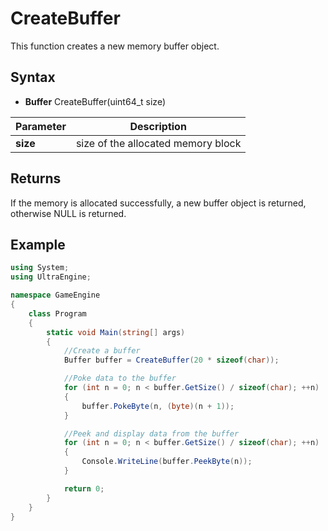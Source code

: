 # CreateBuffer

This function creates a new memory buffer object.

## Syntax

- **Buffer** CreateBuffer(uint64_t size)

| Parameter | Description |
| ---- | ---- |
| **size** | size of the allocated memory block |

## Returns

If the memory is allocated successfully, a new buffer object is returned, otherwise NULL is returned.

## Example

```csharp
using System;
using UltraEngine;

namespace GameEngine
{
    class Program
    {
        static void Main(string[] args)
        {
            //Create a buffer
            Buffer buffer = CreateBuffer(20 * sizeof(char));

            //Poke data to the buffer
            for (int n = 0; n < buffer.GetSize() / sizeof(char); ++n)
            {
                buffer.PokeByte(n, (byte)(n + 1));
            }

            //Peek and display data from the buffer
            for (int n = 0; n < buffer.GetSize() / sizeof(char); ++n)
            {
                Console.WriteLine(buffer.PeekByte(n));
            }

            return 0;
        }
    }
}
```